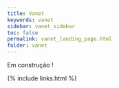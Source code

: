 ```yaml
---
title: Vanet
keywords: vanet
sidebar: vanet_sidebar
toc: false
permalink: vanet_landing_page.html
folder: vanet
---
```


Em construção !

{% include links.html %}
